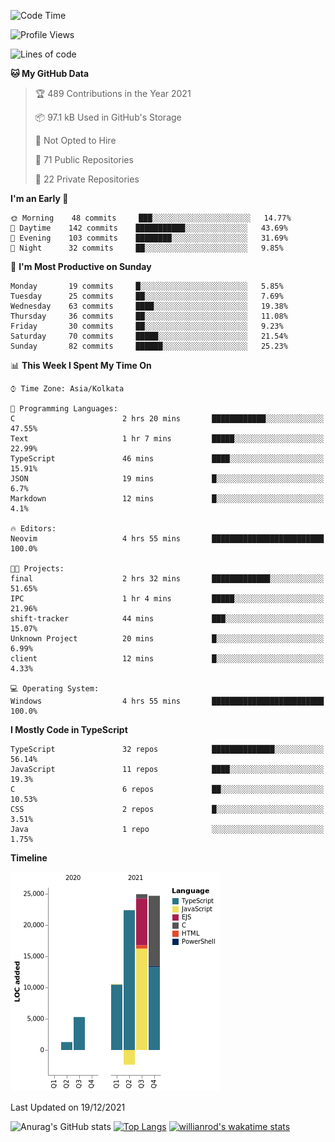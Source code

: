 <!--START_SECTION:waka-->
![Code Time](http://img.shields.io/badge/Code%20Time-96%20hrs%2055%20mins-blue)

![Profile Views](http://img.shields.io/badge/Profile%20Views-15-blue)

![Lines of code](https://img.shields.io/badge/From%20Hello%20World%20I%27ve%20Written-87%20Thousand%20lines%20of%20code-blue)

**🐱 My GitHub Data** 

> 🏆 489 Contributions in the Year 2021
 > 
> 📦 97.1 kB Used in GitHub's Storage 
 > 
> 🚫 Not Opted to Hire
 > 
> 📜 71 Public Repositories 
 > 
> 🔑 22 Private Repositories  
 > 
**I'm an Early 🐤** 

```text
🌞 Morning    48 commits     ███░░░░░░░░░░░░░░░░░░░░░░   14.77% 
🌆 Daytime    142 commits    ███████████░░░░░░░░░░░░░░   43.69% 
🌃 Evening    103 commits    ████████░░░░░░░░░░░░░░░░░   31.69% 
🌙 Night      32 commits     ██░░░░░░░░░░░░░░░░░░░░░░░   9.85%

```
📅 **I'm Most Productive on Sunday** 

```text
Monday       19 commits     █░░░░░░░░░░░░░░░░░░░░░░░░   5.85% 
Tuesday      25 commits     ██░░░░░░░░░░░░░░░░░░░░░░░   7.69% 
Wednesday    63 commits     ████░░░░░░░░░░░░░░░░░░░░░   19.38% 
Thursday     36 commits     ██░░░░░░░░░░░░░░░░░░░░░░░   11.08% 
Friday       30 commits     ██░░░░░░░░░░░░░░░░░░░░░░░   9.23% 
Saturday     70 commits     █████░░░░░░░░░░░░░░░░░░░░   21.54% 
Sunday       82 commits     ██████░░░░░░░░░░░░░░░░░░░   25.23%

```


📊 **This Week I Spent My Time On** 

```text
⌚︎ Time Zone: Asia/Kolkata

💬 Programming Languages: 
C                        2 hrs 20 mins       ████████████░░░░░░░░░░░░░   47.55% 
Text                     1 hr 7 mins         █████░░░░░░░░░░░░░░░░░░░░   22.99% 
TypeScript               46 mins             ████░░░░░░░░░░░░░░░░░░░░░   15.91% 
JSON                     19 mins             █░░░░░░░░░░░░░░░░░░░░░░░░   6.7% 
Markdown                 12 mins             █░░░░░░░░░░░░░░░░░░░░░░░░   4.1%

🔥 Editors: 
Neovim                   4 hrs 55 mins       █████████████████████████   100.0%

🐱‍💻 Projects: 
final                    2 hrs 32 mins       █████████████░░░░░░░░░░░░   51.65% 
IPC                      1 hr 4 mins         █████░░░░░░░░░░░░░░░░░░░░   21.96% 
shift-tracker            44 mins             ███░░░░░░░░░░░░░░░░░░░░░░   15.07% 
Unknown Project          20 mins             █░░░░░░░░░░░░░░░░░░░░░░░░   6.99% 
client                   12 mins             █░░░░░░░░░░░░░░░░░░░░░░░░   4.33%

💻 Operating System: 
Windows                  4 hrs 55 mins       █████████████████████████   100.0%

```

**I Mostly Code in TypeScript** 

```text
TypeScript               32 repos            ██████████████░░░░░░░░░░░   56.14% 
JavaScript               11 repos            ████░░░░░░░░░░░░░░░░░░░░░   19.3% 
C                        6 repos             ██░░░░░░░░░░░░░░░░░░░░░░░   10.53% 
CSS                      2 repos             █░░░░░░░░░░░░░░░░░░░░░░░░   3.51% 
Java                     1 repo              ░░░░░░░░░░░░░░░░░░░░░░░░░   1.75%

```


**Timeline**

![Chart not found](https://raw.githubusercontent.com/wise-introvert/wise-introvert/master/charts/bar_graph.png) 


 Last Updated on 19/12/2021
<!--END_SECTION:waka-->

![Anurag's GitHub stats](https://github-readme-stats.vercel.app/api?username=wise-introvert&count_private=true&show_icons=true)
[![Top Langs](https://github-readme-stats.vercel.app/api/top-langs/?username=wise-introvert&langs_count=10)](https://github.com/anuraghazra/github-readme-stats)
[![willianrod's wakatime stats](https://github-readme-stats.vercel.app/api/wakatime?username=wiseintrovert)](https://github.com/anuraghazra/github-readme-stats)
